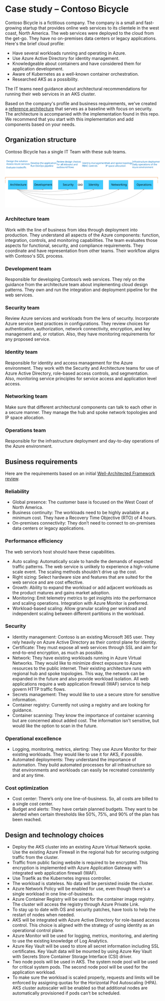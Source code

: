 # Case study – Contoso Bicycle

Contoso Bicycle is a fictitious company. The company is a small and fast-growing startup that provides online web services to its clientele in the west coast, North America. The web services were deployed to the cloud from the get-go. They have no on-premises data centers or legacy applications. Here's the brief cloud profile:

- Have several workloads running and operating in Azure.
- Use Azure Active Directory for identity management.
- Knowledgeable about containers and have considered them for application development.
- Aware of Kubernetes as a well-known container orchestration.
- Researched AKS as a possibility.

The IT teams need guidance about architectural recommendations for running their web services in an AKS cluster.

Based on the company's profile and business requirements, we've created a [reference architecture](https://aka.ms/architecture/aks-baseline) that serves as a baseline with focus on security. The architecture is accompanied with the implementation found in this repo. We recommend that you start with this implementation and add components based on your needs.

## Organization structure

Contoso Bicycle has a single IT Team with these sub teams.

![Contoso teams](contoso-teams.svg)

### Architecture team

Work with the line of business from idea through deployment into production. They understand all aspects of the Azure components: function, integration, controls, and monitoring capabilities. The team evaluates those aspects for functional, security, and compliance requirements. They coordinate and have representation from other teams. Their workflow aligns with Contoso's SDL process.

### Development team

Responsible for developing Contoso’s web services. They rely on the guidance from the architecture team about implementing cloud design patterns. They own and run the integration and deployment pipeline for the web services.

### Security team

Review Azure services and workloads from the lens of security. Incorporate Azure service best practices in configurations. They review choices for authentication, authorization, network connectivity, encryption, and key management and, or rotation. Also, they have monitoring requirements for any proposed service.

### Identity team

Responsible for identity and access management for the Azure environment. They work with the Security and Architecture teams for use of Azure Active Directory, role-based access controls, and segmentation. Also, monitoring service principles for service access and application level access.

### Networking team

Make sure that different architectural components can talk to each other in a secure manner. They manage the hub and spoke network topologies and IP space allocation.

### Operations team

Responsible for the infrastructure deployment and day-to-day operations of the Azure environment.

## Business requirements

Here are the requirements based on an initial [Well-Architected Framework review](https://learn.microsoft.com/assessments/?id=azure-architecture-review).

### Reliability

- Global presence: The customer base is focused on the West Coast of North America.
- Business continuity: The workloads need to be highly available at a minimum cost. They have a Recovery Time Objective (RTO) of 4 hours.
- On-premises connectivity: They don’t need to connect to on-premises data centers or legacy applications.

### Performance efficiency

The web service’s host should have these capabilities.

- Auto scaling: Automatically scale to handle the demands of expected traffic patterns. The web service is unlikely to experience a high-volume scale event. The scaling methods shouldn't drive up the cost.
- Right sizing: Select hardware size and features that are suited for the web service and are cost effective.
- Growth: Ability to expand the workload or add adjacent workloads as the product matures and gains market adoption.
- Monitoring: Emit telemetry metrics to get insights into the performance and scaling operations. Integration with Azure Monitor is preferred.
- Workload-based scaling: Allow granular scaling per workload and independent scaling between different partitions in the workload.

### Security

- Identity management: Contoso is an existing Microsoft 365 user. They rely heavily on Azure Active Directory as their control plane for identity.
- Certificate: They must expose all web services through SSL and aim for end-to-end encryption, as much as possible.
- Network: They have existing workloads running in Azure Virtual Networks. They would like to minimize direct exposure to Azure resources to the public internet. Their existing architecture runs with regional hub and spoke topologies. This way, the network can be expanded in the future and also provide workload isolation. All web applications require a web application firewall (WAF) service to help govern HTTP traffic flows.
- Secrets management: They would like to use a secure store for sensitive information.
- Container registry: Currently not using a registry and are looking for guidance.
- Container scanning: They know the importance of container scanning but are concerned about added cost. The information isn't sensitive, but would like the option to scan in the future.

### Operational excellence

- Logging, monitoring, metrics, alerting: They use Azure Monitor for their existing workloads. They would like to use it for AKS, if possible.
- Automated deployments: They understand the importance of automation. They build automated processes for all infrastructure so that environments and workloads
can easily be recreated consistently and at any time.

### Cost optimization

- Cost center: There’s only one line-of-business. So, all costs are billed to a single cost center.
- Budget and alerts: They have certain planned budgets. They want to be alerted when certain thresholds like 50%, 75%, and 90% of the plan has been reached.

## Design and technology choices

- Deploy the AKS cluster into an existing Azure Virtual Network spoke. Use the existing Azure Firewall in the regional hub for securing outgoing traffic
    from the cluster.
- Traffic from public facing website is required to be encrypted. This encryption is implemented with Azure Application Gateway with integrated web application firewall (WAF).
- Use Traefik as the Kubernetes ingress controller.
- The workload is stateless. No data will be persisted inside the cluster.
- Azure Network Policy will be enabled for use, even though there's a single workload in one line-of-business.
- Azure Container Registry will be used for the container image registry. The cluster will access the registry through Azure Private Link.
- To stay up to date with OS and security patches, have tools to help the restart of nodes when needed.
- AKS will be integrated with Azure Active Directory for role-based access control. This choice is aligned with the strategy of using identity as an operational control plane.
- Azure Monitor will be used for logging, metrics, monitoring, and alerting to use the existing knowledge of Log Analytics.
- Azure Key Vault will be used to store all secret information including SSL certificates. Key Vault data will be mounted by using Azure Key Vault with Secrets Store Container Storage Interface (CSI) driver.
- Two node pools will be used in AKS. The system node pool will be used for critical system pods. The second node pool will be used for the application workload.
- To make sure the workload is scaled properly, requests and limits will be enforced by assigning quotas for the Horizontal Pod Autoscaling (HPA). AKS cluster autoscaler  will be enabled so that additional nodes are automatically provisioned if pods can’t be scheduled.
